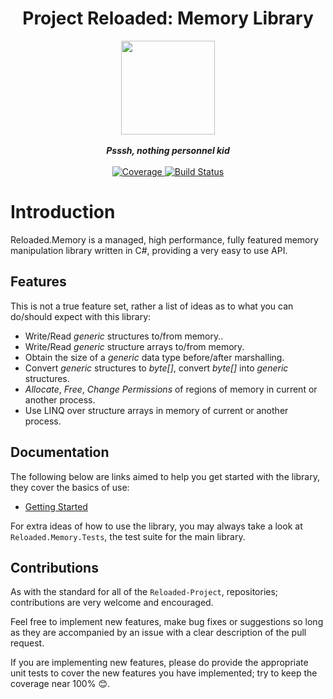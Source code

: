 

<div align="center">
	<h1>Project Reloaded: Memory Library</h1>
	<img src="https://i.imgur.com/BjPn7rU.png" width="150" align="center" />
	<br/> <br/>
	<strong><i>Psssh, nothing personnel kid</i></strong>
	<br/> <br/>
	<!-- Coverage -->
	<a href="https://codecov.io/gh/Reloaded-Project/Reloaded.Memory">
		<img src="https://codecov.io/gh/Reloaded-Project/Reloaded.Memory/branch/master/graph/badge.svg" alt="Coverage" />
	</a>
	<!-- Build Status -->
	<a href="https://ci.appveyor.com/project/sewer56lol/reloaded-memory">
		<img src="https://ci.appveyor.com/api/projects/status/qlks2pma4lrr6c4f?svg=true" alt="Build Status" />
	</a>
</div>

# Introduction
Reloaded.Memory is a managed, high performance, fully featured memory manipulation library written in C#, providing a very easy to use API.

## Features
This is not a true feature set, rather a list of ideas as to what you can do/should expect with this library:

+ Write/Read *generic* structures to/from memory..
+ Write/Read *generic* structure arrays to/from memory.
+ Obtain the size of a *generic* data type before/after marshalling.
+ Convert *generic* structures to *byte[]*, convert *byte[]* into *generic* structures.
+ *Allocate*, *Free*, *Change Permissions* of regions of memory in current or another process.
+ Use LINQ over structure arrays in memory of current or another process. 

## Documentation

The following below are links aimed to help you get started with the library, they cover the basics of use:

+ [Getting Started](https://github.com/Reloaded-Project/Reloaded.Memory/blob/master/Docs/Getting-Started.md)

For extra ideas of how to use the library, you may always take a look at `Reloaded.Memory.Tests`, the test suite for the main library.

## Contributions
As with the standard for all of the `Reloaded-Project`, repositories; contributions are very welcome and encouraged.

Feel free to implement new features, make bug fixes or suggestions so long as they are accompanied by an issue with a clear description of the pull request.

If you are implementing new features, please do provide the appropriate unit tests to cover the new features you have implemented; try to keep the coverage near 100% 😊.
